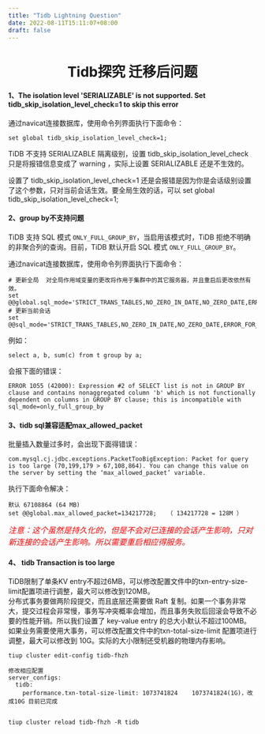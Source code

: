 ```yaml
---
title: "Tidb Lightning Question"
date: 2022-08-11T15:11:07+08:00
draft: false
---
```

# <center>Tidb探究 迁移后问题</center>
#### 1、The isolation level 'SERIALIZABLE' is not supported. Set tidb\_skip\_isolation\_level\_check=1 to skip this error

通过navicat连接数据库，使用命令列界面执行下面命令：

```纯文本
set global tidb_skip_isolation_level_check=1;
```

TiDB 不支持 SERIALIZABLE 隔离级别，设置 tidb\_skip\_isolation\_level\_check 只是将报错信息变成了 warning ，实际上设置 SERIALIZABLE 还是不生效的。 &#x20;

设置了 tidb\_skip\_isolation\_level\_check=1 还是会报错是因为你是会话级别设置了这个参数，只对当前会话生效。要全局生效的话，可以 set global tidb\_skip\_isolation\_level\_check=1;

#### 2、group by不支持问题

TiDB 支持 SQL 模式 `ONLY_FULL_GROUP_BY`，当启用该模式时，TiDB 拒绝不明确的非聚合列的查询。目前，TiDB 默认开启 SQL 模式 `ONLY_FULL_GROUP_BY`。

通过navicat连接数据库，使用命令列界面执行下面命令：

```纯文本
# 更新全局  对全局作用域变量的更改将作用于集群中的其它服务器，并且重启后更改依然有效。
set @@global.sql_mode='STRICT_TRANS_TABLES,NO_ZERO_IN_DATE,NO_ZERO_DATE,ERROR_FOR_DIVISION_BY_ZERO,NO_AUTO_CREATE_USER,NO_ENGINE_SUBSTITUTION';
# 更新当前会话
set @@sql_mode='STRICT_TRANS_TABLES,NO_ZERO_IN_DATE,NO_ZERO_DATE,ERROR_FOR_DIVISION_BY_ZERO,NO_AUTO_CREATE_USER,NO_ENGINE_SUBSTITUTION'; 

```

例如：

```纯文本
select a, b, sum(c) from t group by a;

```

会报下面的错误：

```纯文本
ERROR 1055 (42000): Expression #2 of SELECT list is not in GROUP BY clause and contains nonaggregated column 'b' which is not functionally dependent on columns in GROUP BY clause; this is incompatible with sql_mode=only_full_group_by
```

#### 3、tidb sql兼容适配max_allowed_packet
批量插入数量过多时，会出现下面得错误：
````
com.mysql.cj.jdbc.exceptions.PacketTooBigException: Packet for query is too large (70,199,179 > 67,108,864). You can change this value on the server by setting the ‘max_allowed_packet’ variable.
````
执行下面命令解决：
````
默认 67108864 (64 MB)
set @@global.max_allowed_packet=134217728;   （ 134217728 = 128M ）
````
*<font color=red size=3 >注意：这个虽然是持久化的，但是不会对已连接的会话产生影响，只对新连接的会话产生影响。所以需要重启相应得服务。</font>*

#### 4、 tidb Transaction is too large
TiDB限制了单条KV entry不超过6MB，可以修改配置文件中的txn-entry-size-limit配置项进行调整，最大可以修改到120MB。  
分布式事务要做两阶段提交，而且底层还需要做 Raft 复制。如果一个事务非常大，提交过程会非常慢，事务写冲突概率会增加，而且事务失败后回滚会导致不必要的性能开销。所以我们设置了 key-value entry 的总大小默认不超过100MB。如果业务需要使用大事务，可以修改配置文件中的txn-total-size-limit 配置项进行调整，最大可以修改到 10G。实际的大小限制还受机器的物理内存影响。
````
tiup cluster edit-config tidb-fhzh

修改相应配置
server_configs:
  tidb:
    performance.txn-total-size-limit: 1073741824    1073741824(1G)，改成10G 目前已完成


tiup cluster reload tidb-fhzh -R tidb
````